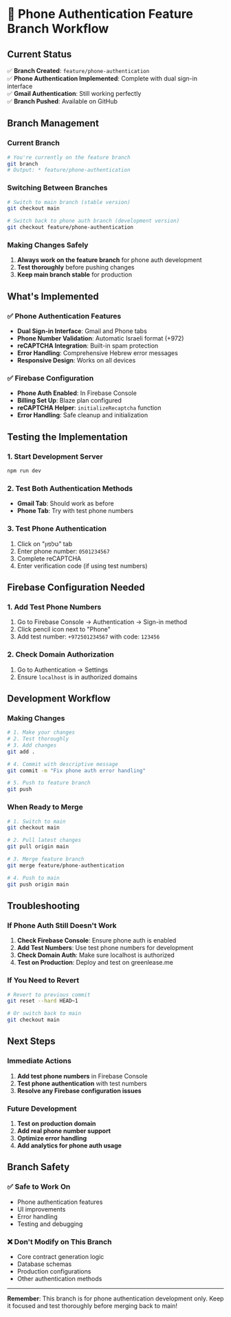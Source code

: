 # 🌿 Phone Authentication Feature Branch Workflow

## Current Status

✅ **Branch Created**: `feature/phone-authentication`  
✅ **Phone Authentication Implemented**: Complete with dual sign-in interface  
✅ **Gmail Authentication**: Still working perfectly  
✅ **Branch Pushed**: Available on GitHub  

## Branch Management

### Current Branch
```bash
# You're currently on the feature branch
git branch
# Output: * feature/phone-authentication
```

### Switching Between Branches

```bash
# Switch to main branch (stable version)
git checkout main

# Switch back to phone auth branch (development version)
git checkout feature/phone-authentication
```

### Making Changes Safely

1. **Always work on the feature branch** for phone auth development
2. **Test thoroughly** before pushing changes
3. **Keep main branch stable** for production

## What's Implemented

### ✅ Phone Authentication Features
- **Dual Sign-in Interface**: Gmail and Phone tabs
- **Phone Number Validation**: Automatic Israeli format (+972)
- **reCAPTCHA Integration**: Built-in spam protection
- **Error Handling**: Comprehensive Hebrew error messages
- **Responsive Design**: Works on all devices

### ✅ Firebase Configuration
- **Phone Auth Enabled**: In Firebase Console
- **Billing Set Up**: Blaze plan configured
- **reCAPTCHA Helper**: `initializeRecaptcha` function
- **Error Handling**: Safe cleanup and initialization

## Testing the Implementation

### 1. Start Development Server
```bash
npm run dev
```

### 2. Test Both Authentication Methods
- **Gmail Tab**: Should work as before
- **Phone Tab**: Try with test phone numbers

### 3. Test Phone Authentication
1. Click on "טלפון" tab
2. Enter phone number: `0501234567`
3. Complete reCAPTCHA
4. Enter verification code (if using test numbers)

## Firebase Configuration Needed

### 1. Add Test Phone Numbers
1. Go to Firebase Console → Authentication → Sign-in method
2. Click pencil icon next to "Phone"
3. Add test number: `+972501234567` with code: `123456`

### 2. Check Domain Authorization
1. Go to Authentication → Settings
2. Ensure `localhost` is in authorized domains

## Development Workflow

### Making Changes
```bash
# 1. Make your changes
# 2. Test thoroughly
# 3. Add changes
git add .

# 4. Commit with descriptive message
git commit -m "Fix phone auth error handling"

# 5. Push to feature branch
git push
```

### When Ready to Merge
```bash
# 1. Switch to main
git checkout main

# 2. Pull latest changes
git pull origin main

# 3. Merge feature branch
git merge feature/phone-authentication

# 4. Push to main
git push origin main
```

## Troubleshooting

### If Phone Auth Still Doesn't Work
1. **Check Firebase Console**: Ensure phone auth is enabled
2. **Add Test Numbers**: Use test phone numbers for development
3. **Check Domain Auth**: Make sure localhost is authorized
4. **Test on Production**: Deploy and test on greenlease.me

### If You Need to Revert
```bash
# Revert to previous commit
git reset --hard HEAD~1

# Or switch back to main
git checkout main
```

## Next Steps

### Immediate Actions
1. **Add test phone numbers** in Firebase Console
2. **Test phone authentication** with test numbers
3. **Resolve any Firebase configuration issues**

### Future Development
1. **Test on production domain**
2. **Add real phone number support**
3. **Optimize error handling**
4. **Add analytics for phone auth usage**

## Branch Safety

### ✅ Safe to Work On
- Phone authentication features
- UI improvements
- Error handling
- Testing and debugging

### ❌ Don't Modify on This Branch
- Core contract generation logic
- Database schemas
- Production configurations
- Other authentication methods

---

**Remember**: This branch is for phone authentication development only. Keep it focused and test thoroughly before merging back to main! 